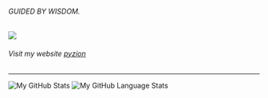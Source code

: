 ###### GUIDED BY WISDOM.
![](https://komarev.com/ghpvc/?username=meuzgebre)
---
###### Visit my website [pyzion](https://pyzion.com)
---
![My GitHub Stats](https://github-readme-stats.vercel.app/api/?username=meuzgebre&count_private=true&theme=tokyonight&showicons=true)
![My GitHub Language Stats](https://github-readme-stats.vercel.app/api/top-langs/?username=meuzgebre&langs_count=5&theme=tokyonight)
